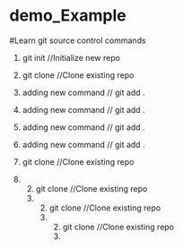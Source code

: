 # demo_Example
#Learn git source control commands

1. git init //Initialize new repo

2. git clone //Clone existing repo


 3. adding new command // git add .
 3. adding new command // git add .
 3. adding new command // git add .
 3. adding new command // git add .

2. git clone //Clone existing repo

3. 2. git clone //Clone existing repo
   3. 2. git clone //Clone existing repo
      3. 2. git clone //Clone existing repo
         3. 

